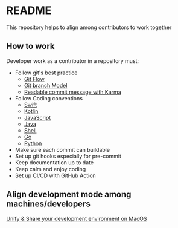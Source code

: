 # README
This repository helps to align among contributors to work together 

## How to work
Developer work as a contributor in a repository must:
- Follow git's best practice
  - [Git Flow](https://guides.github.com/introduction/flow)
  - [Git branch Model](https://nvie.com/posts/a-successful-git-branching-model/)
  - [Readable commit message with Karma](http://karma-runner.github.io/5.0/dev/git-commit-msg.html)
- Follow Coding conventions
  - [Swift](https://github.com/raywenderlich/swift-style-guide)
  - [Kotlin](https://kotlinlang.org/docs/reference/coding-conventions.html)
  - [JavaScript](https://github.com/airbnb/javascript)
  - [Java](https://google.github.io/styleguide/javaguide.html)
  - [Shell](https://google.github.io/styleguide/shellguide.html)
  - [Go](https://github.com/golang/go/wiki/CodeReviewComments)
  - [Python](https://google.github.io/styleguide/pyguide.html)
- Make sure each commit can buildable
- Set up git hooks especially for pre-commit
- Keep documentation up to date
- Keep calm and enjoy coding
- Set up CI/CD with GitHub Action

## Align development mode among machines/developers
[Unify & Share your development environment on MacOS](https://github.com/make-everything-simple/share-dev-environments)
